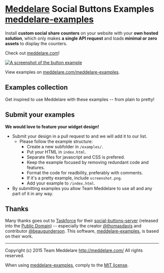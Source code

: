 # [Meddelare](http://meddelare.com/) Social Buttons Examples [meddelare-examples](https://github.com/meddelare/meddelare-examples)


Install **custom social share counters** on your website with your **own hosted solution**, which only makes **a single API request** and loads **minimal or zero assets** to display the counters.

Check out [meddelare.com](http://meddelare.com/)!

[![A screenshot of the button example](http://meddelare.com/meddelare-examples/examples/button/screenshot.png)](http://meddelare.com/meddelare-examples)

View examples on [meddelare.com/meddelare-examples](http://meddelare.com/meddelare-examples).



## Examples collection

Get inspired to use Meddelare with these examples -- from plain to pretty!




## Submit your examples

**We would love to feature your widget design!**  

- Submit your design in a pull request to and we will add it to our list.
  - Please follow the example structure:
    - Create a new subfolder in `/examples/`.
    - Put your HTML in `index.html`.
    - Separate files for javascript and CSS is prefered.
    - Keep the example focused by removing redundant code and features.
    - Format the code for readbility, preferably with comments.
    - If it's a pretty example, include `screenshot.png`.
    - Add your example to `/index.html`.
- By submitting examples you allow Team Meddelare to use all and any part of it in any way.


## Thanks

Many thanks goes out to [Taskforce](https://taskforce.is/) for their [social-buttons-server](https://github.com/tfrce/social-buttons-server) (released into the [Public Domain](https://github.com/tfrce/social-buttons-server/tree/faf1a41e5d2d44b7e6de460b9369f11437095af1)) -- especially the creator [@thomasdavis](https://github.com/thomasdavis) and contributor [@beaugunderson](https://github.com/beaugunderson). This software, [meddelare-examples](https://github.com/meddelare/meddelare-examples), is based on their work.



---

Copyright (c) 2015 Team Meddelare <http://meddelare.com/> All rights reserved.

When using [meddelare-examples](https://github.com/meddelare/meddelare-examples), comply to the [MIT license](http://opensource.org/licenses/MIT).
